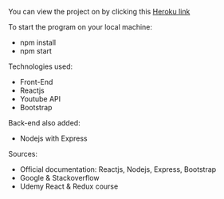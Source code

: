 You can view the project on by clicking this [Heroku link](https://tienp-react-youtube.herokuapp.com/)

To start the program on your local machine:

 * npm install
 * npm start


Technologies used:

 * Front-End
 * Reactjs
 * Youtube API
 * Bootstrap

Back-end also added:
 * Nodejs with Express

Sources:

 * Official documentation: Reactjs, Nodejs, Express, Bootstrap
 * Google & Stackoverflow
 * Udemy React & Redux course
